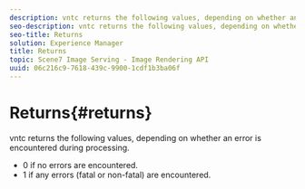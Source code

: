 ```yaml
---
description: vntc returns the following values, depending on whether an error is encountered during processing.
seo-description: vntc returns the following values, depending on whether an error is encountered during processing.
seo-title: Returns
solution: Experience Manager
title: Returns
topic: Scene7 Image Serving - Image Rendering API
uuid: 06c216c9-7618-439c-9900-1cdf1b3ba06f
---
```


# Returns{#returns}

vntc returns the following values, depending on whether an error is encountered during processing.

* 0 if no errors are encountered. 
* 1 if any errors (fatal or non-fatal) are encountered.

